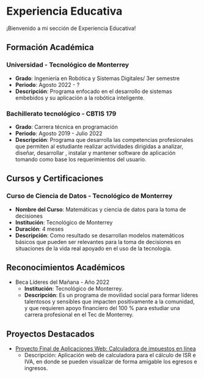 # Experiencia Educativa

¡Bienvenido a mi sección de Experiencia Educativa!

## Formación Académica

### Universidad - Tecnológico de Monterrey
- **Grado**: Ingeniería en Robótica y Sistemas Digitales/ 3er semestre
- **Periodo**: Agosto 2022 - ?
- **Descripción**: Programa enfocado en el desarrollo de sistemas embebidos y su aplicación a la robótica inteligente.

###  Bachillerato tecnológico - CBTIS 179
- **Grado**: Carrera técnica en programación
- **Periodo**: Agosto 2019 - Julio 2022
- **Descripción**: Programa que desarrolla las competencias profesionales que permiten al estudiante realizar actividades dirigidas a analizar, diseñar, desarrollar , instalar y mantener software de aplicación tomando como base los requerimientos del usuario.

## Cursos y Certificaciones

### Curso de Ciencia de Datos - Tecnológico de Monterrey
- **Nombre del Curso**: Matemáticas y ciencia de datos para la toma de decisiones
- **Institución**: Tecnológico de Monterrey
- **Duración**: 4 meses
- **Descripción**: Como resultado se desarrollan modelos matemáticos básicos que pueden ser relevantes para la toma de decisiones en situaciones de la vida real apoyado en el uso de la tecnología.

## Reconocimientos Académicos

- Beca Líderes del Mañana - Año 2022
  - **Institución**: Tecnológico de Monterrey.
  - **Descripción**: Es un programa de movilidad social para formar líderes talentosos y sensibles que impacten positivamente a la comunidad, y que requieren apoyo financiero del 100 % para estudiar una carrera profesional en el Tec de Monterrey.

## Proyectos Destacados

- [Proyecto Final de Aplicaciones Web: Calculadora de impuestos en línea](link_al_repositorio)
  - Descripción: Aplicación web de calculadora para el cálculo de ISR  e IVA, en donde se pueden visualizar de forma amigable los egresos e ingresos.
